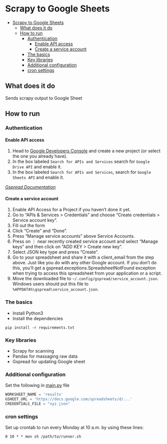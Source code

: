 # Scrapy to Google Sheets
<!-- TOC -->
* [Scrapy to Google Sheets](#scrapy-to-google-sheets)
  * [What does it do](#what-does-it-do)
  * [How to run](#how-to-run)
    * [Authentication](#authentication)
      * [Enable API access](#enable-api-access)
      * [Create a service account](#create-a-service-account)
    * [The basics](#the-basics)
    * [Key libraries](#key-libraries)
    * [Additional configuration](#additional-configuration)
    * [cron settings](#cron-settings)
<!-- TOC -->
## What does it do

Sends scrapy output to Google Sheet

## How to run

### Authentication

#### Enable API access

1. Head to [Google Developers Console](https://console.cloud.google.com/) and create a new project (or select the one
   you already have).
2. In the box labeled `Search for APIs and Services` search for `Google Drive API` and enable it.
3. In the box labeled `Search for APIs and Services`, search for `Google Sheets API` and enable it.

*[Gspread Documentation](https://docs.gspread.org/en/latest/oauth2.html#enable-api-access-for-a-project)*

#### Create a service account

1. Enable API Access for a Project if you haven’t done it yet.
2. Go to “APIs & Services > Credentials” and choose “Create credentials > Service account key”.
3. Fill out the form
4. Click “Create” and “Done”.
5. Press “Manage service accounts” above Service Accounts.
6. Press on ⋮ near recently created service account and select “Manage keys” and then click on “ADD KEY > Create new
   key”.
7. Select JSON key type and press “Create”.
8. Go to your spreadsheet and share it with a client_email from the step above. Just like you do with any other Google
   account. If you don’t do this, you’ll get a gspread.exceptions.SpreadsheetNotFound exception when trying to access
   this spreadsheet from your application or a script.
9. Move the downloaded file to `~/.config/gspread/service_account.json`. Windows users should put this file
   to `%APPDATA%\gspread\service_account.json`.

### The basics

- Install Python3
- Install the dependencies

```
pip install -r requirements.txt
```

### Key libraries

- Scrapy for scanning
- Pandas for massaging raw data
- Gspread for updating Google sheet

### Additional configuration

Set the following in [main.py](./google_sheet_sender/main.py) file

```python
WORKSHEET_NAME = 'results'
GSHEET_URL = 'https://docs.google.com/spreadsheets/d/...'
CREDENTIALS_FILE = "xyz.json"
```

### cron settings

Set up crontab to run every Monday at 10 a.m. by using these lines:

```shell
0 10 * * mon sh /path/to/runner.sh
```